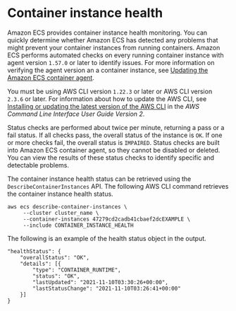 # Container instance health<a name="container-instance-health"></a>

Amazon ECS provides container instance health monitoring\. You can quickly determine whether Amazon ECS has detected any problems that might prevent your container instances from running containers\. Amazon ECS performs automated checks on every running container instance with agent version `1.57.0` or later to identify issues\. For more information on verifying the agent version an a container instance, see [Updating the Amazon ECS container agent](ecs-agent-update.md)\.

You must be using AWS CLI version `1.22.3` or later or AWS CLI version `2.3.6` or later\. For information about how to update the AWS CLI, see [Installing or updating the latest version of the AWS CLI](https://docs.aws.amazon.com/cli/latest/userguide/getting-started-install.html) in the *AWS Command Line Interface User Guide Version 2*\.

Status checks are performed about twice per minute, returning a pass or a fail status\. If all checks pass, the overall status of the instance is `OK`\. If one or more checks fail, the overall status is `IMPAIRED`\. Status checks are built into Amazon ECS container agent, so they cannot be disabled or deleted\. You can view the results of these status checks to identify specific and detectable problems\.

The container instance health status can be retrieved using the `DescribeContainerInstances` API\. The following AWS CLI command retrieves the container instance health status\.

```
aws ecs describe-container-instances \
     --cluster cluster_name \
     --container-instances 47279cd2cadb41cbaef2dcEXAMPLE \
     --include CONTAINER_INSTANCE_HEALTH
```

The following is an example of the health status object in the output\.

```
"healthStatus": {
	"overallStatus": "OK",
	"details": [{
		"type": "CONTAINER_RUNTIME",
		"status": "OK",
		"lastUpdated": "2021-11-10T03:30:26+00:00",
		"lastStatusChange": "2021-11-10T03:26:41+00:00"
	}]
}
```